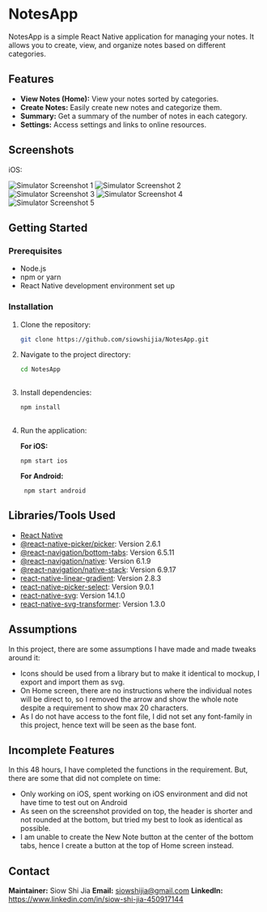 # NotesApp

NotesApp is a simple React Native application for managing your notes. It allows you to create, view, and organize notes based on different categories.

## Features

- **View Notes (Home):** View your notes sorted by categories.
- **Create Notes:** Easily create new notes and categorize them.
- **Summary:** Get a summary of the number of notes in each category.
- **Settings:** Access settings and links to online resources.
  
## Screenshots

iOS:

![Simulator Screenshot 1](https://github.com/siowshijia/NotesApp/assets/17192763/4002d448-7bb3-4dd9-ae92-c5c2d41fcc8f)
![Simulator Screenshot 2](https://github.com/siowshijia/NotesApp/assets/17192763/0c523b89-b245-44b3-b5fc-bf16c41fc57b)
![Simulator Screenshot 3](https://github.com/siowshijia/NotesApp/assets/17192763/aeab884d-193d-4782-b49c-469ef19853dd)
![Simulator Screenshot 4](https://github.com/siowshijia/NotesApp/assets/17192763/5f722c04-36f6-49b5-924e-456e9d6e7241)
![Simulator Screenshot 5](https://github.com/siowshijia/NotesApp/assets/17192763/78af4cc9-e88e-4b2e-9b43-f6f47dcabff6)


## Getting Started

### Prerequisites

- Node.js
- npm or yarn
- React Native development environment set up

### Installation

1. Clone the repository:

   ```bash
   git clone https://github.com/siowshijia/NotesApp.git

2. Navigate to the project directory:

    ```bash
    cd NotesApp
  
3. Install dependencies:
  
    ```bash
    npm install
  
4. Run the application:

    **For iOS:**
    
       npm start ios
  
    **For Android:**
    
        npm start android


## Libraries/Tools Used

- [React Native](https://reactnative.dev/)
- [@react-native-picker/picker](https://github.com/react-native-picker/picker): Version 2.6.1
- [@react-navigation/bottom-tabs](https://reactnavigation.org/): Version 6.5.11
- [@react-navigation/native](https://reactnavigation.org/): Version 6.1.9
- [@react-navigation/native-stack](https://reactnavigation.org/): Version 6.9.17
- [react-native-linear-gradient](https://github.com/react-native-linear-gradient/react-native-linear-gradient): Version 2.8.3
- [react-native-picker-select](https://github.com/lawnstarter/react-native-picker-select): Version 9.0.1
- [react-native-svg](https://github.com/react-native-svg/react-native-svg): Version 14.1.0
- [react-native-svg-transformer](https://github.com/kristerkari/react-native-svg-transformer): Version 1.3.0

## Assumptions

In this project, there are some assumptions I have made and made tweaks around it:
- Icons should be used from a library but to make it identical to mockup, I export and import them as svg.
- On Home screen, there are no instructions where the individual notes will be direct to, so I removed the arrow and show the whole note despite a requirement to show max 20 characters.
- As I do not have access to the font file, I did not set any font-family in this project, hence text will be seen as the base font.

## Incomplete Features
In this 48 hours, I have completed the functions in the requirement. But, there are some that did not complete on time:
- Only working on iOS, spent working on iOS environment and did not have time to test out on Android
- As seen on the screenshot provided on top, the header is shorter and not rounded at the bottom, but tried my best to look as identical as possible.
- I am unable to create the New Note button at the center of the bottom tabs, hence I create a button at the top of Home screen instead. 

## Contact

**Maintainer:** Siow Shi Jia
**Email:** siowshijia@gmail.com
**LinkedIn:** https://www.linkedin.com/in/siow-shi-jia-450917144

  
